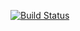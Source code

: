 [![Build Status](https://ci.appveyor.com/api/projects/status/github/Joynie12/testing?svg=true)](https://ci.appveyor.com/project/Joynie12/testing)

